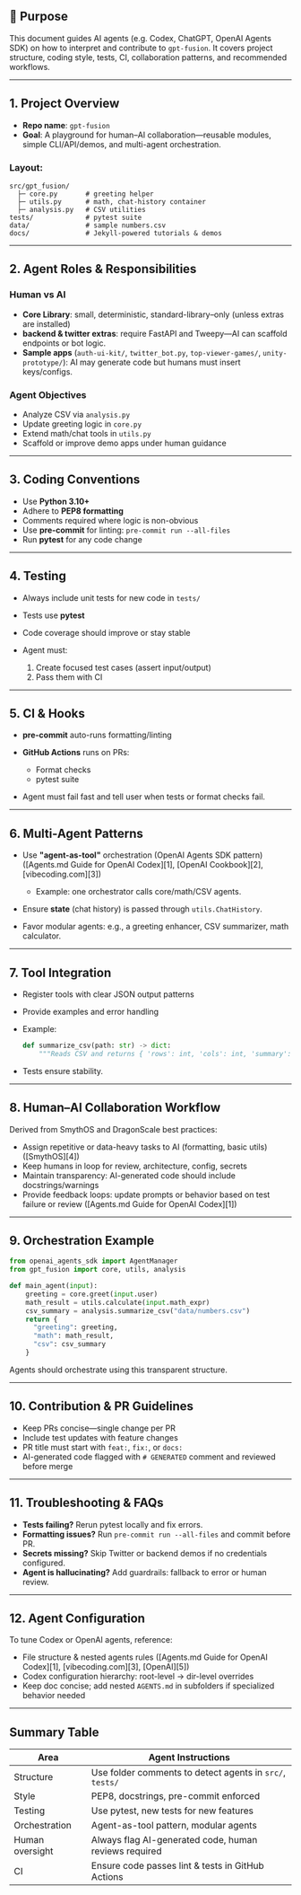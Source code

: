 ## 🧠 Purpose

This document guides AI agents (e.g. Codex, ChatGPT, OpenAI Agents SDK) on how to interpret and contribute to `gpt-fusion`. It covers project structure, coding style, tests, CI, collaboration patterns, and recommended workflows.

---

## 1. Project Overview

* **Repo name**: `gpt-fusion`
* **Goal**: A playground for human–AI collaboration—reusable modules, simple CLI/API/demos, and multi-agent orchestration.

### Layout:

```
src/gpt_fusion/
  ├─ core.py       # greeting helper
  ├─ utils.py      # math, chat-history container
  ├─ analysis.py   # CSV utilities
tests/             # pytest suite
data/              # sample numbers.csv
docs/              # Jekyll-powered tutorials & demos
```

---

## 2. Agent Roles & Responsibilities

### Human vs AI

* **Core Library**: small, deterministic, standard-library–only (unless extras are installed)
* **backend & twitter extras**: require FastAPI and Tweepy—AI can scaffold endpoints or bot logic.
* **Sample apps** (`auth-ui-kit/`, `twitter_bot.py`, `top-viewer-games/`, `unity-prototype/`): AI may generate code but humans must insert keys/configs.

### Agent Objectives

* Analyze CSV via `analysis.py`
* Update greeting logic in `core.py`
* Extend math/chat tools in `utils.py`
* Scaffold or improve demo apps under human guidance

---

## 3. Coding Conventions

* Use **Python 3.10+**
* Adhere to **PEP8 formatting**
* Comments required where logic is non-obvious
* Use **pre-commit** for linting: `pre-commit run --all-files`
* Run **pytest** for any code change

---

## 4. Testing

* Always include unit tests for new code in `tests/`
* Tests use **pytest**
* Code coverage should improve or stay stable
* Agent must:

  1. Create focused test cases (assert input/output)
  2. Pass them with CI

---

## 5. CI & Hooks

* **pre-commit** auto-runs formatting/linting
* **GitHub Actions** runs on PRs:

  * Format checks
  * pytest suite
* Agent must fail fast and tell user when tests or format checks fail.

---

## 6. Multi-Agent Patterns

* Use **"agent-as-tool"** orchestration (OpenAI Agents SDK pattern) ([Agents.md Guide for OpenAI Codex][1], [OpenAI Cookbook][2], [vibecoding.com][3])

  * Example: one orchestrator calls core/math/CSV agents.
* Ensure **state** (chat history) is passed through `utils.ChatHistory`.
* Favor modular agents: e.g., a greeting enhancer, CSV summarizer, math calculator.

---

## 7. Tool Integration

* Register tools with clear JSON output patterns
* Provide examples and error handling
* Example:

  ```python
  def summarize_csv(path: str) -> dict:
      """Reads CSV and returns { 'rows': int, 'cols': int, 'summary': {...}}"""
  ```
* Tests ensure stability.

---

## 8. Human–AI Collaboration Workflow

Derived from SmythOS and DragonScale best practices:

* Assign repetitive or data-heavy tasks to AI (formatting, basic utils) ([SmythOS][4])
* Keep humans in loop for review, architecture, config, secrets
* Maintain transparency: AI-generated code should include docstrings/warnings
* Provide feedback loops: update prompts or behavior based on test failure or review ([Agents.md Guide for OpenAI Codex][1])

---

## 9. Orchestration Example

```python
from openai_agents_sdk import AgentManager
from gpt_fusion import core, utils, analysis

def main_agent(input):
    greeting = core.greet(input.user)
    math_result = utils.calculate(input.math_expr)
    csv_summary = analysis.summarize_csv("data/numbers.csv")
    return {
      "greeting": greeting,
      "math": math_result,
      "csv": csv_summary
    }
```

Agents should orchestrate using this transparent structure.

---

## 10. Contribution & PR Guidelines

* Keep PRs concise—single change per PR
* Include test updates with feature changes
* PR title must start with `feat:`, `fix:`, or `docs:`
* AI-generated code flagged with `# GENERATED` comment and reviewed before merge

---

## 11. Troubleshooting & FAQs

* **Tests failing?** Rerun pytest locally and fix errors.
* **Formatting issues?** Run `pre-commit run --all-files` and commit before PR.
* **Secrets missing?** Skip Twitter or backend demos if no credentials configured.
* **Agent is hallucinating?** Add guardrails: fallback to error or human review.

---

## 12. Agent Configuration

To tune Codex or OpenAI agents, reference:

* File structure & nested agents rules ([Agents.md Guide for OpenAI Codex][1], [vibecoding.com][3], [OpenAI][5])
* Codex configuration hierarchy: root-level → dir-level overrides
* Keep doc concise; add nested `AGENTS.md` in subfolders if specialized behavior needed

---

## Summary Table

| Area            | Agent Instructions                                       |
| --------------- | -------------------------------------------------------- |
| Structure       | Use folder comments to detect agents in `src/`, `tests/` |
| Style           | PEP8, docstrings, pre-commit enforced                    |
| Testing         | Use pytest, new tests for new features                   |
| Orchestration   | Agent-as-tool pattern, modular agents                    |
| Human oversight | Always flag AI-generated code, human reviews required    |
| CI              | Ensure code passes lint & tests in GitHub Actions        |
